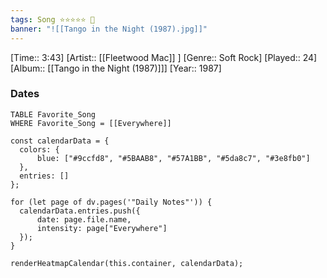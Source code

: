 ```yaml
---
tags: Song ⭐⭐⭐⭐⭐ 💛
banner: "![[Tango in the Night (1987).jpg]]"
---
```

[Time:: 3:43]
[Artist:: [[Fleetwood Mac]] ]
[Genre:: Soft Rock]
[Played:: 24]
[Album:: [[Tango in the Night (1987)]]]
[Year:: 1987]
### Dates
````dataview
TABLE Favorite_Song
WHERE Favorite_Song = [[Everywhere]]
````

  ```dataviewjs
const calendarData = { 
	colors: { 
		blue: ["#9ccfd8", "#5BAAB8", "#57A1BB", "#5da8c7", "#3e8fb0"] 
	}, 
	entries: [] 
}; 

for (let page of dv.pages('"Daily Notes"')) { 
	calendarData.entries.push({ 
		date: page.file.name, 
		intensity: page["Everywhere"]
	}); 
} 

renderHeatmapCalendar(this.container, calendarData);
```
